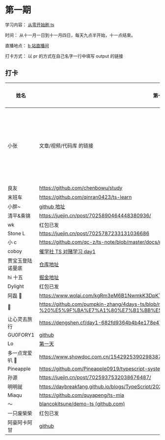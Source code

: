 # 第一期

学习内容： [从零开始刷 ts](https://www.typescriptlang.org/docs/handbook/intro.html)

时间： 从十一月一日到十一月四日，每天九点半开始，十一点结束。

直播地点： [b 站直播间](http://live.bilibili.com/21877310)

打卡方式： 以 pr 的方式在自己名字一行中填写 output 的链接

## 打卡

| 姓名             | 第一天                                                                                                                                                    | 第二天                  | 第三天                  |
| ---------------- | --------------------------------------------------------------------------------------------------------------------------------------------------------- | ----------------------- | ----------------------- |
| 小张             | 文章/视频/代码库 的链接                                                                                                                                   | 文章/视频/代码库 的链接 | 文章/视频/代码库 的链接 |
| 良友             | https://github.com/chenbowu/study                                                                                                                         |                         |                         |
| 末班车           | https://github.com/qinran0423/ts-learn                                                                                                                    |                         |                         |
| 小胖~            | [github 地址](https://github.com/bigfatDone/tips/tree/master/typeScript/01)                                                                               |                         |                         |
| 清平&乘锦        | https://juejin.cn/post/7025890464448380936/                                                                                                               |                         |                         |
| wk               | 红包已发                                                                                                                                                  |                         |                         |
| Stone L          | https://juejin.cn/post/7025787233131036686                                                                                                                |                         |                         |
| 小 c             | https://github.com/qc-z/ts-note/blob/master/docs/note1.md                                                                                                 |                         |                         |
| coboy            | [催学社 TS 对赌学习 day1](https://github.com/amebyte/typescript-study/blob/main/%E5%82%AC%E5%AD%A6%E7%A4%BETS%E5%AF%B9%E8%B5%8C%E5%AD%A6%E4%B9%A0day1.md) |                         |                         |
| 贾宝玉登陆诺曼底 | [仓库地址](https://github.com/whylost/learn-typescript)                                                                                                   |                         |                         |
| hi 十五          | [掘金地址](https://juejin.cn/post/7025933995095359496)                                                                                                    |                         |                         |
| Dylight          | 红包已发                                                                                                                                                  |                         |                         |
| 阿磊 🤫          | https://www.wolai.com/kgRm3eM6B1NwmkK3DpKT5b?theme=dark                                                                                                   |                         |                         |
| 🎃               | https://github.com/pumpkin-zhang/4days-ts/blob/main/day01%20-%20%E5%9F%BA%E7%A1%80%E7%B1%BB%E5%9E%8B/day1.md                                              |                         |                         |
| 让心灵去旅行     | https://dengshen.cf/day1-682fd9364b4b4e178e476d2fccb81290                                                                                                 |                         |                         |
| GU0FORY1         | [github](https://github.com/GU0FORY1/Bet)                                                                                                                 |                         |                         |
| Lo               | [第一天](https://github.com/LoTwT/ts-study-in-four-days/blob/master/day01/day01.md)                                                                       |                         |                         |
| 多一点宠爱叭 🤗  | https://www.showdoc.com.cn/1542925390298387/7402822835305926 密码 183153                                                                                  |                         |                         |
| Pineapple        | https://github.com/Pineapple0919/typescript-systematic-learning/blob/main/docs/index.md                                                                   |                         |                         |
| 孙源             | https://juejin.cn/post/7025937532038676487/                                                                                                               |                         |                         |
| 明明就           | https://daybreakfang.github.io/blogs/TypeScript/2021/TypeScript%20%E5%88%9D%E6%8E%A2.html                                                                 |                         |                         |
| Miaqu            | https://github.com/quyapeng/ts-mia                                                                                                                        |                         |                         |
| ～               | [blancokitsune/demo-ts (github.com)](https://github.com/blancokitsune/demo-ts)                                                                            |                         |                         |
| 一只废柴柴       | 红包已发                                                                                                                                                  |                         |                         |
| 阿豪阿卡阿甘     | [github](https://github.com/yd160513/learn-ts)                                                                                                            |                         |                         |
